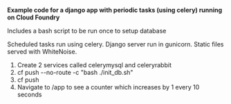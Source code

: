 <b>Example code for a django app with periodic tasks (using celery) running on Cloud Foundry</b>

Includes a bash script to be run once to setup database

Scheduled tasks run using celery. Django server run in gunicorn. Static files served with WhiteNoise.

1. Create 2 services called celerymysql and celeryrabbit
2. cf push --no-route -c "bash ./init_db.sh"
3. cf push
4. Navigate to /app to see a counter which increases by 1 every 10 seconds
